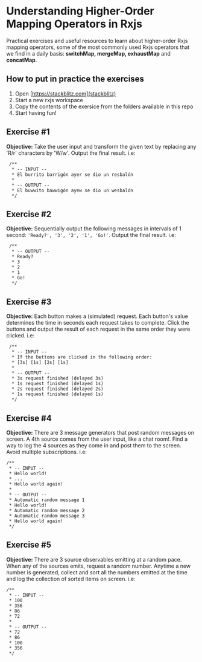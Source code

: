 # Understanding Higher-Order Mapping Operators in Rxjs

Practical exercises and useful resources to learn about higher-order Rxjs mapping operators, some of the most commonly used Rxjs operators that we find in a daily basis: **switchMap, mergeMap, exhaustMap** and **concatMap**.

## How to put in practice the exercises

1. Open [https://stackblitz.com](stackblitz)
2. Start a new rxjs workspace
3. Copy the contents of the exersice from the folders available in this repo
4. Start having fun!

## Exercise #1

**Objective:**
Take the user input and transform the given text by replacing any 'R/r' characters by 'W/w'.
Output the final result. i.e:

```
 /**
  * -- INPUT --
  * El burrito barrigón ayer se dio un resbalón
  *
  * -- OUTPUT --
  * El buwwito bawwigón ayew se dio un wesbalón
  */
```

## Exercise #2

**Objective:**
Sequentially output the following messages in intervals of 1 second: `'Ready?', '3', '2', '1', 'Go!'`. Output the final result. i.e:

```
 /**
  * -- OUTPUT --
  * Ready?
  * 3
  * 2
  * 1
  * Go!
  */
```

## Exercise #3

**Objective:**
Each button makes a (simulated) request. Each button's value determines the time in seconds each request takes to complete. Click the buttons and output the result of each request in the same order they were clicked. i.e:

```
 /**
  * -- INPUT --
  * If the buttons are clicked in the following order:
  * [3s] [1s] [2s] [1s]
  *
  * -- OUTPUT --
  * 3s request finished (delayed 3s)
  * 1s request finished (delayed 1s)
  * 2s request finished (delayed 2s)
  * 1s request finished (delayed 1s)
  */
```

## Exercise #4

**Objective:**
There are 3 message generators that post random messages on screen. A 4th source comes from the user input, like a chat room!. Find a way to log the 4 sources as they come in and post them to the screen. Avoid multiple subscriptions. i.e:

```
/**
 * -- INPUT --
 * Hello world!
 * ...
 * Hello world again!
 *
 * -- OUTPUT --
 * Automatic random message 1
 * Hello world!
 * Automatic random message 2
 * Automatic random message 3
 * Hello world again!
 */
```

## Exercise #5

**Objective:**
There are 3 source observables emitting at a random pace. When any of the sources emits, request a random number. Anytime a new number is generated, collect and sort all the numbers emitted at the time and log the collection of sorted items on screen. i.e:

```
/**
 * -- INPUT --
 * 100
 * 356
 * 86
 * 72
 *
 * -- OUTPUT --
 * 72
 * 86
 * 100
 * 356
 */
```
